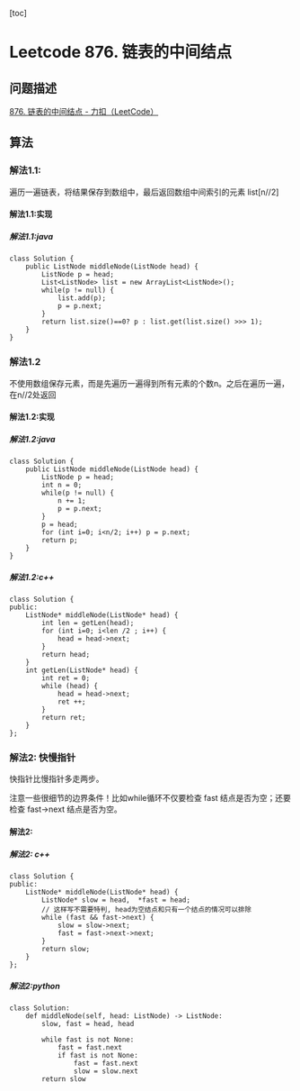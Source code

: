 [toc]

# Leetcode 876. 链表的中间结点

## 问题描述

[876. 链表的中间结点 - 力扣（LeetCode）](https://leetcode-cn.com/problems/middle-of-the-linked-list/)

## 算法

### 解法1.1:

遍历一遍链表，将结果保存到数组中，最后返回数组中间索引的元素 list[n//2]

#### 解法1.1:实现

##### 解法1.1:java

```
class Solution {
    public ListNode middleNode(ListNode head) {
        ListNode p = head;
        List<ListNode> list = new ArrayList<ListNode>();
        while(p != null) {
            list.add(p);
            p = p.next;
        }
        return list.size()==0? p : list.get(list.size() >>> 1);
    }
}
```

### 解法1.2

不使用数组保存元素，而是先遍历一遍得到所有元素的个数n。之后在遍历一遍，在n//2处返回

#### 解法1.2:实现

##### 解法1.2:java

```
class Solution {
    public ListNode middleNode(ListNode head) {
        ListNode p = head;
        int n = 0;
        while(p != null) {
            n += 1;
            p = p.next;
        }
        p = head;
        for (int i=0; i<n/2; i++) p = p.next;
        return p;
    }
}
```

##### 解法1.2:c++

```
class Solution {
public:
    ListNode* middleNode(ListNode* head) {
        int len = getLen(head);
        for (int i=0; i<len /2 ; i++) {
            head = head->next;
        }
        return head;
    }
    int getLen(ListNode* head) {
        int ret = 0;
        while (head) {
            head = head->next;
            ret ++;
        }
        return ret;
    }
};
```

### 解法2: 快慢指针

快指针比慢指针多走两步。

注意一些很细节的边界条件！比如while循环不仅要检查 fast 结点是否为空；还要检查 fast->next 结点是否为空。

#### 解法2:

##### 解法2: c++

```
class Solution {
public:
    ListNode* middleNode(ListNode* head) {
        ListNode* slow = head,  *fast = head;
        // 这样写不需要特判, head为空结点和只有一个结点的情况可以排除
        while (fast && fast->next) {
            slow = slow->next;
            fast = fast->next->next;
        }
        return slow;
    }
};
```

##### 解法2:python

```
class Solution:
    def middleNode(self, head: ListNode) -> ListNode:
        slow, fast = head, head

        while fast is not None:
            fast = fast.next
            if fast is not None:
                fast = fast.next
                slow = slow.next
        return slow
```

